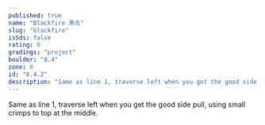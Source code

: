 ```yaml
---
published: true
name: "Blackfire 黑炎"
slug: "blackfire"
isSds: false
rating: 0
gradings: "project"
boulder: "8.4"
zone: 8
id: "8.4.2"
description: "Same as line 1, traverse left when you get the good side pull, using small crimps to top at the middle."
---
```


Same as line 1, traverse left when you get the good side pull, using small crimps to top at the middle.
